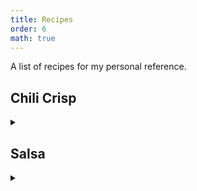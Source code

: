 ```yaml
---
title: Recipes
order: 6
math: true
---
```



A list of recipes for my personal reference.

## Chili Crisp


<details> 
<summary></summary>
{% capture chili-crisp %}
### Ingredients

- 1/2 head of garlic
- 1 cup of neutral oil, divided
- 1/4 cup dried onion flakes
- 1 tsp sugar, divided
- 1 tsp kosher salt, divided
- 1/3 - 1/2 cup of dried (Sichuan) pepper flakes 
- 1/8 cup of sesame seeds
- 1/8 cup fermented black beans
- 2 tsp of Sichuan peppercorn (red)
- Soy sauce to taste
- 1/2 tsp MSG

### Steps

1. Pulverize the garlic (in a food processor). Add it to a small saucepan with 1/2 cup of the oil. Turn heat to its lowest setting and allow the garlic to cook gently for 20-30 minutes until it just starts to turn golden. If you want, now add ginger at the same time.
2. While the garlic is cooking, use a spice grinder or mortar/pestle to crush the chilis and peppercorns.
3. When the garlic is golden add the remaining oil, all of the onion flakes, half of the sugar, and half of the salt. Turn the heat to medium (or medium-low). Cook for a few minutes until the onion flakes are golden or light brown. This should take a few (~5) minutes. 
4. Add the crushed peppercorn, sesame seeds, chili flakes, black beans, and the remaining salt and sugar. Stir to coat and cook for about 1 minutes. Turn off the heat. If the oil doesn't quite cover everything, feel free to top it off. 
5. Place everything in a jar, and top with a couple of tablespoons of soy sauce. Taste and adjust salt if necessary. It should keep for a couple of months in the fridge. 
{% endcapture %}

{{chili-crisp | markdownify}}
</details>


## Salsa

<details> 
<summary></summary>

{% capture salsa %}
### Ingredients

- 1 poblano pepper
- 1-3 serrano peppers, maybe a few árbol in addition/instead
- 4-6 Roma tomatoes
- 1-2 tomatillos
- 1/2 white onion, diced
- 3 garlic cloves, minced
- lime juice
- salt

### Steps

1. Heat a grill and add some wood chips for smoke
2. Place the peppers, tomatoes, and tomatillo on a tray and place them on the grill. Let them to cook until charred, removing individually as appropriate.
3.  Place all the hot peppers in a food processor and pulverize them completely. Remove to a separate bowl.
4. Place the poblano, 1 or 2 tomatoes, all of the tomatillos, half of the diced onion, and all of the garlic in the food processor. Also add any charred skin from the tomatoes left aside. Pulverize completely. 
5. Add the rest of the tomatoes and tomatillos to the processor and pulse a couple of times.
6. Add the reserved hot peppers, gradually adding more until desired heat level is reached. 
7. Add lime juice and salt to taste. 
{% endcapture %}

{{salsa | markdownify}}


</details> 